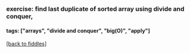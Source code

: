 ### exercise: find last duplicate of sorted array using divide and conquer, 
#### tags: ["arrays", "divide and conquer", "big(O)", "apply"]
<a href="/fiddles/index.html">[back to fiddles]</a>

